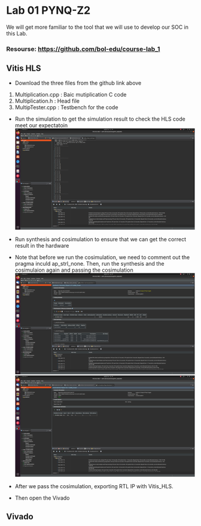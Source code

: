 # Lab 01 PYNQ-Z2
We will get more familiar to the tool that we will use to develop our SOC in this Lab.  
### Resourse: https://github.com/bol-edu/course-lab_1
## Vitis HLS
- Download the three files from the github link above  
1.  Multiplication.cpp : Baic mutiplication C code
2.  Multiplication.h : Head file
3.  MultipTester.cpp : Testbench for the code

- Run the simulation to get the simulation result to check the HLS code meet our expectatoin
![vitis_simulation](https://github.com/SamChang03/SOC_Lab/blob/main/Lab01/vitis_simulation.png)  
      
- Run synthesis and cosimulation to ensure that we can get the correct result in the hardware
- Note that before we run the cosimulation, we need to comment out the pragma inculd ap_strl_none. Then, run the synthesis and the cosimulaion again and passing the cosimulation
![synthesis_result](https://github.com/SamChang03/SOC_Lab/blob/main/Lab01/synthesis_result.png)  
![cosimulation_result](https://github.com/SamChang03/SOC_Lab/blob/main/Lab01/cosimulation_result.png)  

- After we pass the cosimulation, exporting RTL IP with Vitis_HLS.
- Then open the Vivado
## Vivado
